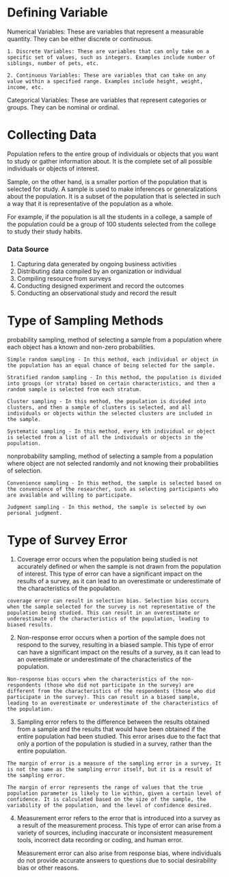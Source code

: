 # Defining Variable 

Numerical Variables: These are variables that represent a measurable quantity. They can be either discrete or continuous.
    
    1. Discrete Variables: These are variables that can only take on a specific set of values, such as integers. Examples include number of siblings, number of pets, etc.

    2. Continuous Variables: These are variables that can take on any value within a specified range. Examples include height, weight, income, etc.

Categorical Variables: These are variables that represent categories or groups. They can be nominal or ordinal.

# Collecting Data
Population refers to the entire group of individuals or objects that you want to study or gather information about. It is the complete set of all possible individuals or objects of interest.

Sample, on the other hand, is a smaller portion of the population that is selected for study. A sample is used to make inferences or generalizations about the population. It is a subset of the population that is selected in such a way that it is representative of the population as a whole.

For example, if the population is all the students in a college, a sample of the population could be a group of 100 students selected from the college to study their study habits.

### Data Source
1. Capturing data generated by ongoing business activities
2. Distributing data compiled by an organization or individual
3. Compiling resource from surveys
4. Conducting designed experiment and record the outcomes
5. Conducting an observational study and record the result

# Type of Sampling Methods

probability sampling, method of selecting a sample from a population where each object has a known and non-zero probabilities.

    Simple random sampling - In this method, each individual or object in the population has an equal chance of being selected for the sample.

    Stratified random sampling - In this method, the population is divided into groups (or strata) based on certain characteristics, and then a random sample is selected from each stratum.

    Cluster sampling - In this method, the population is divided into clusters, and then a sample of clusters is selected, and all individuals or objects within the selected clusters are included in the sample.

    Systematic sampling - In this method, every kth individual or object is selected from a list of all the individuals or objects in the population.


nonprobability sampling, method of selecting a sample from a population where object are not selected randomly and not knowing their probabilities of selection.

    Convenience sampling - In this method, the sample is selected based on the convenience of the researcher, such as selecting participants who are available and willing to participate.

    Judgment sampling - In this method, the sample is selected by own personal judgment.

# Type of Survey Error
1. Coverage error occurs when the population being studied is not accurately defined or when the sample is not drawn from the population of interest. This type of error can have a significant impact on the results of a survey, as it can lead to an overestimate or underestimate of the characteristics of the population.

```
coverage error can result in selection bias. Selection bias occurs when the sample selected for the survey is not representative of the population being studied. This can result in an overestimate or underestimate of the characteristics of the population, leading to biased results.
```

2. Non-response error occurs when a portion of the sample does not respond to the survey, resulting in a biased sample. This type of error can have a significant impact on the results of a survey, as it can lead to an overestimate or underestimate of the characteristics of the population.

```
Non-response bias occurs when the characteristics of the non-respondents (those who did not participate in the survey) are different from the characteristics of the respondents (those who did participate in the survey). This can result in a biased sample, leading to an overestimate or underestimate of the characteristics of the population.
```

3. Sampling error refers to the difference between the results obtained from a sample and the results that would have been obtained if the entire population had been studied. This error arises due to the fact that only a portion of the population is studied in a survey, rather than the entire population.

```
The margin of error is a measure of the sampling error in a survey. It is not the same as the sampling error itself, but it is a result of the sampling error.

The margin of error represents the range of values that the true population parameter is likely to lie within, given a certain level of confidence. It is calculated based on the size of the sample, the variability of the population, and the level of confidence desired.
```

4. Measurement error refers to the error that is introduced into a survey as a result of the measurement process. This type of error can arise from a variety of sources, including inaccurate or inconsistent measurement tools, incorrect data recording or coding, and human error.

    Measurement error can also arise from response bias, where individuals do not provide accurate answers to questions due to social desirability bias or other reasons.
